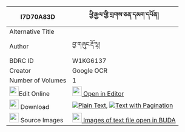|I7D70A83D|ཕྱི་རྒྱལ་གྱི་གྲགས་ཅན་དམག་དཔོན། 
| --- | --- 
|Alternative Title |
|Author| བྱ་གཞུང་རྡོ་ལྷ།
|BDRC ID | W1KG6137
|Creator | Google OCR
|Number of Volumes| 1
|<img width="25" src="https://img.icons8.com/color/25/000000/edit-property.png">Edit Online| [<img width="25" src="https://avatars.githubusercontent.com/u/45091458?s=200&v=4"> Open in Editor](http://editor.openpecha.org/I7D70A83D)
|<img width="25" src="https://img.icons8.com/fluent/48/000000/download-2.png"/>  Download | [![](https://img.icons8.com/color/20/000000/txt.png)Plain Text](https://github.com/Openpecha/I7D70A83D/releases/download/v1/chigyal_gyi_drakchen_makpon_plain_I7D70A83D.zip), [![](https://img.icons8.com/color/20/000000/txt.png)Text with Pagination](https://github.com/Openpecha/I7D70A83D/releases/download/v1/chigyal_gyi_drakchen_makpon_pages_I7D70A83D.zip)
|<img width="25" src="https://img.icons8.com/plasticine/100/000000/pictures-folder.png"/>  Source Images | [<img width="25" src="https://library.bdrc.io/icons/BUDA-small.svg"> Images of text file open in BUDA](https://library.bdrc.io/show/bdr:W1KG6137)
